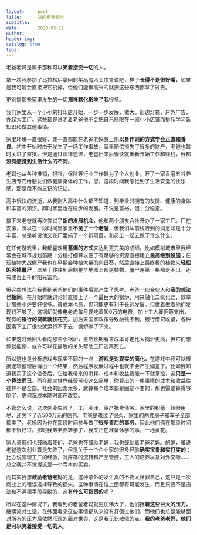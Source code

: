 ```yaml
---
layout:     post  
title:      我的老爸老妈
subtitle:  
date:       2020-05-11
author:  
header-img: 
catalog: true  
tags:
---
```



老爸老妈是属于那种可以**笑着接受一切**的人。

拿一次我参加了马拉松后拿回的奖品魔术头巾来说吧，样子**长得不是很好看**，如果是我可能会直接把它扔掉，但他们能很高兴的就把这些东西都拿了过去。

更别提那些家里发生的一切**潜移默化影响了我**很多。

我们家里从一个小小的打印店开始，一步一步发展，做大。街边灯箱，户外广告，办起大工厂。这些都是说明着老爸他不会把自己局限在一家小小店铺而排斥学习新知识和做其他事情。

家里环境一直很好，我一直都能在老爸老妈身上用**以身作则的方式学会正直和善良**。初中开始时由于发生了一场工作事故，家里赔偿损失了很多的财产，老爸也暂时关进了监狱。但是通过法律途径，老爸出来后很快就重新开始工作和赚钱，我都**没有感觉到生活什么的不同**。

老妈也从各种推销，报社，保险等行业工作转为了个人创业，开了一家香磨五谷养生店专门给朋友们做健康身体的工作。恩，这段时间我感觉到了生活安逸的快乐感，那是段不能忘记的记忆。

高中很快的流逝，从我刚入高中什么都不知道，到毕业时拥有的友情、健康的身体和丰富的知识。同时家里也在稳步的发展。不说是富裕，但十分稳定。

接下来老爸就再次尝试了**新的发展机会**，他和两个朋友合伙开办了一家工厂。厂在安徽，所以在一段时间里家里**不见了一个老爸**，但我们从前线听到的消息却是十分丰富，总是听说他又在厂里搞了一个新项目，和员工一起去做了什么什么。

在任何游戏里，我都喜欢用**蓄爆的方式**来达到更完美的成绩。比如模拟城市里我经常会在城市规划前期十分精打细算以便于有足够的资源直接建立**最高级别设施**；在玩植物大战僵尸我也在早期会种植大量的向日葵，然后直接上最终极的植物来**轻松的灭掉僵尸**，以至于往往到后期整个地图上都是植物，僵尸连第一格都走不出，还有成百上千的阳光富余。

但这些想法在我看到老爸他们的事件后就产生了思考。老爸一伙合伙人和**我的想法也相同**，在开始时就讨论好直接上了一个最巨大的锅炉，用来融化二氧化硅，效率比那些小炉要好很多。虽成本也高，但可能更有利于长远发展。但做着做着他们发现钱不够了，这锅炉就像电老虎每月要吃着100万的电费，加上工人雇佣等支出，现有的**银行的贷款就快花完**。加后来国家政策导致融钱不利，银行借贷收紧，各种因素下工厂很快就运行不下去，锅炉停了下来。

如果这时候回头看向那些小锅炉，虽然长期看来成本肯定比大锅炉更高，但它们想停就能停，或许可以在最后的关头帮助工厂逃离死亡。

所以这也是分析游戏与现实不同的一点：**游戏是对现实的简化**，在游戏中我可以根据逻辑推理后得出一个结果，然后程序发展过程中也就不会产生偏差了。比如我知道我买了这个设备后，它给我带来的消耗、成本和收益我能一下就掌控，这**只是一个算法而已**。而在现实世界经营可没这么简单，你算出的一件事情的成本和收益往往并不是全部。社会的因素太多，就算每个成本都是固定不变的，那也需要算得够呛了，更何况成本随时都在改变。

不管怎么说，这次创业失败了，工厂关闭，资产抵卖债务。家里的积蓄一转眼用尽，还欠下了近500万元的债务。老爸是难过了很久，家里的两套房子和车子全部都卖了，老妈因为也在那段时间参与做了**很多善后的事务**，因此他们俩在那段时间都不很好过。那时我弟弟要转学了，我又正在准备休学的事，一地黄花。

家人亲戚们也鼓励着我们，老爸也在鼓励老妈，我也鼓励着老爸老妈。的确，虽说老爸这次创业算是失败了，但是关于一个企业家的很多经验**确实宝贵和实打实的**：比方说管理工厂的经验，对库存的流转和产品管控，工人的培养以及对外交际……总之我并不觉得这是一个亏本的买卖。

而其实我想**鼓励老爸老妈**的是，这种意外的发生真的不要太怪罪自己，这只是一次商业上的错误选择导致的损失。这种事情在谁上面都有可能发生，而且只要不是违法和不道德手段导致的，这**有什么可指责的**呢？

所以在这种情况下，我看到的老爸老妈就更加伟大了，他们**担着这些巨大的压力**，继续笑对生活。在外面看来这些事情都从来没有打倒过他们，而他们也总是能够面对所有的压力后依然乐观的面对世界，这是我无比敬佩的点。**我的老爸老妈，他们是可以笑着接受一切的人**。